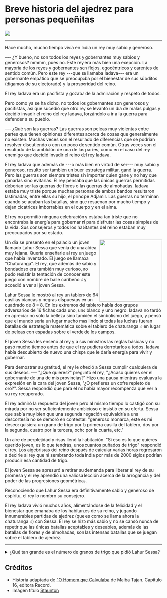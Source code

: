 # Breve historia del ajedrez para personas pequeñitas

![](https://www.houseofstaunton.com/media/catalog/product/cache/36ddcfecb9bcfbaa2afb93c161df3a15/m/e/mena102-poly-alt.jpg)

---

Hace mucho, mucho tiempo vivía en India un rey muy sabio y generoso.

--- ¿Y bueno, no son todos los reyes y gobernantes muy sabios y generosos?
mmmm, pues no. Este rey era más bien una exepción. La mayoría de los reyes y gobernantes son flojos, egocéntricos y carentes de sentido común. Pero este rey ---que se llamaba Iadava--- era un gobernante empático que se preocupaba por el bienestar de sus súbditos (digamos de su electorado) y la prosperidad del reino.

El rey Iadava era un pacifista y gozaba de la admiración y respeto de todos.

Pero como ya se ha dicho, no todos los gobernantes son generosos y pacifistas, así que sucedió que otro rey se levantó un día de malas pulgas y decidió invadir el reino del rey Iadava,  forzándolo a ir a la guerra para defender a su pueblo.

--- ¿Qué son las guerras?
Las guerras son peleas muy violentas entre partes que tienen opiniones diferentes acerca de cosas que generalmente no existen. Muchas veces son el resultado de diferencias que se podrían resolver discutiendo o con  un poco de sentido común. Otras veces son el resultado de la ambición de una de las partes, como en el caso del rey enemigo que decidió invadir el reino del rey Iadava.

El rey Iadava que además de ---o más bien en virtud de ser--- muy sabio y generoso, resultó ser también un buen estratega militar, ganó la guerra. Pero las guerras son siempre tristes sin importar quien gane y no hay que ganarlas sino evitarlas. El rey pensaba que las únicas guerras permitidas deberían ser las guerras de flores o las guerras de almohadas. Iadava estaba muy triste porque muchas personas de ambos bandos resultaron lastimadas, entre ellas su hijo, el príncipe Adjamir. Las guerras no terminan cuando se acaban las batallas, sino que resuenan por mucho tiempo y dejan cicatrices imborrables en el cuerpo y en el alma.

El rey no permitió ninguna celebración y estaba tan triste que no encontraba la energía para gobernar ni para disfrutar las cosas simples de la vida. Sus consejeros y todos los habitantes del reino estaban muy preocupados por su estado.


<img align="right" width="200" height="200" src="https://upload.wikimedia.org/wikipedia/commons/thumb/0/07/Lahur_Sessa_by_Thiago_Cruz.jpg/800px-Lahur_Sessa_by_Thiago_Cruz.jpg">
Un día se presentó en el palacio un joven llamado Lahur Sessa que venía de una aldea muy lejana. Quería enseñarle al rey un juego que había inventado. El juego se llamaba "Chaturanga". El rey, que además de sabio y bondadoso era también muy curioso, no pudo resistir la tentación de conocer este juego con nombre de baile caribeño 🎶 y  accedió a ver al joven Sessa.

Lahur Sessa le mostró al rey un tablero de $64$ casillas blancas y negras dispuestas en un cuadrado de $8\times 8$. En los extremos del tablero había dos grupos adversarios de $16$ fichas cada uno, uno blanco y uno negro. Iadava no tardó en apreciar no solo la belleza sino también el simbolismo del juego, y pensó que el mundo sería un lugar mucho más lindo si todas las luchas fueran batallas de estrategía matemática sobre el tablero de chaturanga 🎶 en lugar de peleas con espadas sobre el verde de los campos.

El joven Sessa les enseñó al rey y a sus ministros las reglas básicas y no pasó mucho tiempo antes de que el rey pudiera derrotarlos a todos. Iadava había descubierto de nuevo una chispa que le daría energía para vivir y gobernar.

Para demostrar su gratitud, el rey le ofreció a Sessa cumplir cualquiera de sus deseos.
--- "¿Qué quieres?" preguntó el rey, "¿Acaso quieres ser el gobernante de una de mis provincias?" Hizo una pausa mientras evaluava la expresión en la cara del joven Sessa, "¿O prefieres un cofre repleto de oro?".
Sessa respondió que para él no había mayor recompenza que ver a su rey recuperado.

El rey admiró la respuesta del joven pero al mismo tiempo lo castigó con su mirada por no ser suficientemente ambicioso e insistió en su oferta. Sessa que sabía muy bien que una segunda negación equivaldría a una descortesía no se demoró en contestar: "generoso monarca, este es mi deseo: quisiera un grano de trigo por la primera casilla del tablero, dos por la segunda, cuatro por la tercera, ocho por la cuarta, etc."

Un aire de perplejidad y risas llenó la habitación. "Si eso es lo que quieres querido joven, es lo que tendrás, unos cuantos puñados de trigo" respondió el rey. Los algebristas del reino después de calcular varias horas regresaron a decirle al rey que ni sembrando toda India por más de 2000 siglos podrían producir esa cantidad de trigo.

El joven Sessa se apresuró a retirar su demanda para liberar al rey de su promesa y el rey aprendió una valiosa lección acerca de la arrogancia y del poder de las progresiones geométricas.

Reconociendo que Lahur Sessa era definitivamente sabio y generoso de espíritu, el rey lo nombro su consejero.

El rey Iadava vivió muchos años, alimentándose de la felicidad y el bienestar que emanaba de los habitantes de su reino, y jugando innumerables partidas de ajedrez (que es como se llama ahora la chaturanga 🎶) con Sessa. El rey se hizo más sabio y no se cansó nunca de repetir que las únicas batallas aceptables y deseables, además de las batallas de flores y de almohadas, son las intensas batallas que se juegan sobre el tablero de ajedrez.

---
<details>

<summary>¿Qué tan grande es el número de granos de trigo que pidió Lahur Sessa?</summary>

$$s = 1 + 2 + 4 + \cdots + 2^{62} + 2^{63} = \sum_{k=0}^{63} 2^k$$

si multiplicamos por $2$ en ambos lados, obtenemos:

$$2s =  2 + 4 + 8 + \cdots + 2^{63} + 2^{64}$$

y si ahora restamos la serie original $s$ en ambos lados, obtenemos el número de granos de trigo que Lahur Sessa pidió como recompenza.

$$s =  2^{64} - 1 = 18,446,744,073,709,551,615$$

Esta cantidad es más del doble del número estimado de granos de arena en la tierra 🤯
</details>










## Créditos
* Historia adaptada de ["O Homem que Calvulaba](https://pt.wikipedia.org/wiki/O_Homem_que_Calculava) de Malba Tajan. Capítulo 16, editora Record.
* Imágen título [Staunton](https://www.houseofstaunton.com/the-isle-of-lewis-chess-pieces-35-king-21273.html)
